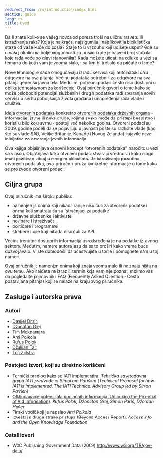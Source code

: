 ```yaml
---
redirect_from: /rs/introduction/index.html
section: guide
lang: rs
title: Uvod
---
```


Da li znate koliko se vašeg novca od poreza troši na uličnu rasvetu ili istraživanja raka? Koja je najkraća, najsigurnija i najslikovitija biciklistička staza od vaše kuće do posla? Šta je to u vazduhu koji udišete usput? Gde su u vašoj okolini najbolje mogućnosti za posao i gde je najveći broj stabala koje rađa voće po glavi stanovnika? Kada možete uticati na odluke u vezi sa temama do kojih vam je veoma stalo, i sa kim bi trebalo da pričate o tome?

Nove tehnologije sada omogućavaju izradu servisa koji automatski daju odgovore na ova pitanja. Većinu podataka potrebnih za odgovore na ova pitanja generišu javna tela. Međutim, potrebni podaci često nisu dostupni u obliku jednostavnom za korišćenje. Ovaj priručnik govori o tome kako se može osloboditi potencijal službenih i drugih podataka radi stvaranja novih servisa u svrhu poboljšanja života građana i unapređenja rada vlade i društva.

Ideja [otvorenih podataka](/glossary/en/terms/open-data/) konkretno [otvorenih podataka državnih organa](/glossary/en/terms/open-government/) - informacije, javne ili neke druge, kojima svako može da pristupi besplatno i koristi u bilo koju svrhu - postoji već nekoliko godina. Otvoreni podaci su 2009. godine počeli da se pojavljuju u javnosti pošto su različite vlade (kao što su vlade SAD, Velike Britanije, Kanade i Novog Zelanda) najavile nove inicijative za otvaranje javnih informacija.

Ova knjiga objašnjava osnovni koncept “otvorenih podataka”, naročito u vezi sa vlašću. Objašnjava kako otvoreni podaci stvaraju vrednost i kako mogu imati pozitivan uticaj u mnogim oblastima. Uz istraživanje pozadine otvorenih podataka, ovaj priručnik pruža konkretne informacije o tome kako se proizvode otvoreni podaci.

## Ciljna grupa

Ovaj priručnik ima široku publiku:

-   namenjen je onima koji nikada ranije nisu čuli za otvorene podatke i onima koji smatraju da su 'stručnjaci za podatke'
-   državne službenike i aktiviste
-   novinare i istraživače
-   političare i programere
-   štrebere i one koji nikada nisu čuli za API.

Većina trenutno dostupnih informacija usredsređena je na podatke iz javnog sektora. Međutim, namere autora jesu da se to proširi kako vreme bude dozvoljavalo. Vi ste dobrodošli da učestvujete u tome i pomognete nam u toj nameri.

Ovaj priručnik je namenjen onima koji znaju veoma malo ili ne znaju ništa na ovu temu. Ako naiđete na izraz ili termin koja vam nije poznat, molimo vas da pogledajte pojmovnik i FAQ (Frequently Asked Question - Često postavljana pitanja) koji se nalaze na kraju ovog priručnika.

## Zasluge i autorska prava

### Autori

-   [Danijel Ditrih](http://ddie.me/)
-   [Džonatan Grej](http://jonathangray.org/)
-   [Tim Meknamara](http://timmcnamara.co.nz)
-   [Anti Poikola](http://apoikola.wordpress.com/)
-   [Rufus Polok](http://rufuspollock.org/)
-   [Džulijan Tait](http://www.littlestar.tv/)
-   [Ton Zijlstra](http://www.zylstra.org/)

### Postojeći izvori, koji su direktno korišćeni

-   Tehnički predlog kako se IATI implementira. *Tehnička savetodavna grupa IATI predvođena Simonom Parišom (Technical Proposal for how IATI is implemented. The IATI Technical Advisory Group led by Simon Parrish)*
-   [Otključavanje potencijala pomoćnih informacija (Unlocking the Potential of Aid Information)](http://www.unlockingaid.info/). *Rufus Polok, Džonatan Grej, Simon Pariš, Džordan Hačer*
-   Finski vodič koji je napsiao *Anti Poikola*
-   Izveštaj s druge strane pristupa (Beyond Access Report). *Access Info and the Open Knowledge Foundation*

### Ostali izvori

-   W3C Publishing Government Data (2009) <http://www.w3.org/TR/gov-data/>

